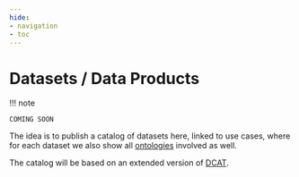 ```yaml
---
hide:
- navigation
- toc
---
```

# Datasets / Data Products

!!! note 
     
    COMING SOON

The idea is to publish a catalog of datasets here, linked to use cases, where
for each dataset we also show all [ontologies](../ontology/index.md) 
involved as well.

The catalog will be based on an extended version of [DCAT](https://www.w3.org/TR/vocab-dcat-2/).

